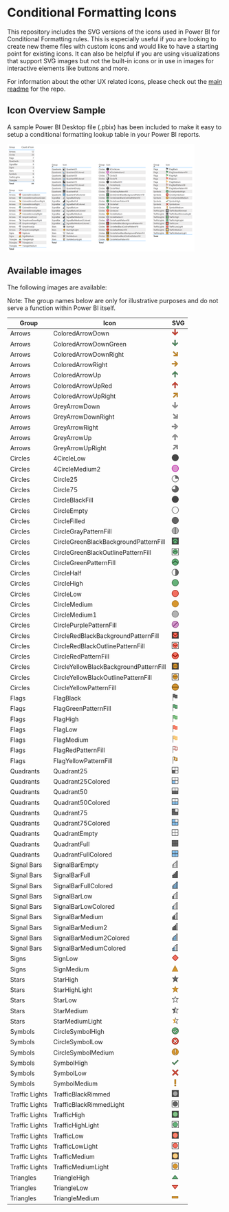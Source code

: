 # Conditional Formatting Icons

This repository includes the SVG versions of the icons used in Power BI for Conditional Formatting rules. This is especially useful 
if you are looking to create new theme files with custom icons and would like to have a starting point for existing icons. It can also 
be helpful if you are using visualizations that support SVG images but not the built-in icons or in use in images for interactive elements
like buttons and more.

For information about the other UX related icons, please check out the [main readme](/README.md) for the repo.

## Icon Overview Sample
A sample Power BI Desktop file (.pbix) has been included to make it easy to setup a conditional formatting lookup table in your Power BI reports.

<a href="Conditional Formatting Icons Sample.pbix"><img src="IconOverview.png" height="250" /></a>

## Available images
The following images are available:

Note: The group names below are only for illustrative purposes and do not serve a function within Power BI itself.

|Group|Icon|SVG|
|--|--|--|
|Arrows|ColoredArrowDown|<a href="SVG/ColoredArrowDown.svg"><img src="SVG/ColoredArrowDown.svg" height="16"/></a>|
|Arrows|ColoredArrowDownGreen|<a href="SVG/ColoredArrowDownGreen.svg"><img src="SVG/ColoredArrowDownGreen.svg" height="16"/></a>|
|Arrows|ColoredArrowDownRight|<a href="SVG/ColoredArrowDownRight.svg"><img src="SVG/ColoredArrowDownRight.svg" height="16"/></a>|
|Arrows|ColoredArrowRight|<a href="SVG/ColoredArrowRight.svg"><img src="SVG/ColoredArrowRight.svg" height="16"/></a>|
|Arrows|ColoredArrowUp|<a href="SVG/ColoredArrowUp.svg"><img src="SVG/ColoredArrowUp.svg" height="16"/></a>|
|Arrows|ColoredArrowUpRed|<a href="SVG/ColoredArrowUpRed.svg"><img src="SVG/ColoredArrowUpRed.svg" height="16"/></a>|
|Arrows|ColoredArrowUpRight|<a href="SVG/ColoredArrowUpRight.svg"><img src="SVG/ColoredArrowUpRight.svg" height="16"/></a>|
|Arrows|GreyArrowDown|<a href="SVG/GreyArrowDown.svg"><img src="SVG/GreyArrowDown.svg" height="16"/></a>|
|Arrows|GreyArrowDownRight|<a href="SVG/GreyArrowDownRight.svg"><img src="SVG/GreyArrowDownRight.svg" height="16"/></a>|
|Arrows|GreyArrowRight|<a href="SVG/GreyArrowRight.svg"><img src="SVG/GreyArrowRight.svg" height="16"/></a>|
|Arrows|GreyArrowUp|<a href="SVG/GreyArrowUp.svg"><img src="SVG/GreyArrowUp.svg" height="16"/></a>|
|Arrows|GreyArrowUpRight|<a href="SVG/GreyArrowUpRight.svg"><img src="SVG/GreyArrowUpRight.svg" height="16"/></a>|
|Circles|4CircleLow|<a href="SVG/4CircleLow.svg"><img src="SVG/4CircleLow.svg" height="16"/></a>|
|Circles|4CircleMedium2|<a href="SVG/4CircleMedium2.svg"><img src="SVG/4CircleMedium2.svg" height="16"/></a>|
|Circles|Circle25|<a href="SVG/Circle25.svg"><img src="SVG/Circle25.svg" height="16"/></a>|
|Circles|Circle75|<a href="SVG/Circle75.svg"><img src="SVG/Circle75.svg" height="16"/></a>|
|Circles|CircleBlackFill|<a href="SVG/CircleBlackFill.svg"><img src="SVG/CircleBlackFill.svg" height="16"/></a>|
|Circles|CircleEmpty|<a href="SVG/CircleEmpty.svg"><img src="SVG/CircleEmpty.svg" height="16"/></a>|
|Circles|CircleFilled|<a href="SVG/CircleFilled.svg"><img src="SVG/CircleFilled.svg" height="16"/></a>|
|Circles|CircleGrayPatternFill|<a href="SVG/CircleGrayPatternFill.svg"><img src="SVG/CircleGrayPatternFill.svg" height="16"/></a>|
|Circles|CircleGreenBlackBackgroundPatternFill|<a href="SVG/CircleGreenBlackBackgroundPatternFill.svg"><img src="SVG/CircleGreenBlackBackgroundPatternFill.svg" height="16"/></a>|
|Circles|CircleGreenBlackOutlinePatternFill|<a href="SVG/CircleGreenBlackOutlinePatternFill.svg"><img src="SVG/CircleGreenBlackOutlinePatternFill.svg" height="16"/></a>|
|Circles|CircleGreenPatternFill|<a href="SVG/CircleGreenPatternFill.svg"><img src="SVG/CircleGreenPatternFill.svg" height="16"/></a>|
|Circles|CircleHalf|<a href="SVG/CircleHalf.svg"><img src="SVG/CircleHalf.svg" height="16"/></a>|
|Circles|CircleHigh|<a href="SVG/CircleHigh.svg"><img src="SVG/CircleHigh.svg" height="16"/></a>|
|Circles|CircleLow|<a href="SVG/CircleLow.svg"><img src="SVG/CircleLow.svg" height="16"/></a>|
|Circles|CircleMedium|<a href="SVG/CircleMedium.svg"><img src="SVG/CircleMedium.svg" height="16"/></a>|
|Circles|CircleMedium1|<a href="SVG/CircleMedium1.svg"><img src="SVG/CircleMedium1.svg" height="16"/></a>|
|Circles|CirclePurplePatternFill|<a href="SVG/CirclePurplePatternFill.svg"><img src="SVG/CirclePurplePatternFill.svg" height="16"/></a>|
|Circles|CircleRedBlackBackgroundPatternFill|<a href="SVG/CircleRedBlackBackgroundPatternFill.svg"><img src="SVG/CircleRedBlackBackgroundPatternFill.svg" height="16"/></a>|
|Circles|CircleRedBlackOutlinePatternFill|<a href="SVG/CircleRedBlackOutlinePatternFill.svg"><img src="SVG/CircleRedBlackOutlinePatternFill.svg" height="16"/></a>|
|Circles|CircleRedPatternFill|<a href="SVG/CircleRedPatternFill.svg"><img src="SVG/CircleRedPatternFill.svg" height="16"/></a>|
|Circles|CircleYellowBlackBackgroundPatternFill|<a href="SVG/CircleYellowBlackBackgroundPatternFill.svg"><img src="SVG/CircleYellowBlackBackgroundPatternFill.svg" height="16"/></a>|
|Circles|CircleYellowBlackOutlinePatternFill|<a href="SVG/CircleYellowBlackOutlinePatternFill.svg"><img src="SVG/CircleYellowBlackOutlinePatternFill.svg" height="16"/></a>|
|Circles|CircleYellowPatternFill|<a href="SVG/CircleYellowPatternFill.svg"><img src="SVG/CircleYellowPatternFill.svg" height="16"/></a>|
|Flags|FlagBlack|<a href="SVG/FlagBlack.svg"><img src="SVG/FlagBlack.svg" height="16"/></a>|
|Flags|FlagGreenPatternFill|<a href="SVG/FlagGreenPatternFill.svg"><img src="SVG/FlagGreenPatternFill.svg" height="16"/></a>|
|Flags|FlagHigh|<a href="SVG/FlagHigh.svg"><img src="SVG/FlagHigh.svg" height="16"/></a>|
|Flags|FlagLow|<a href="SVG/FlagLow.svg"><img src="SVG/FlagLow.svg" height="16"/></a>|
|Flags|FlagMedium|<a href="SVG/FlagMedium.svg"><img src="SVG/FlagMedium.svg" height="16"/></a>|
|Flags|FlagRedPatternFill|<a href="SVG/FlagRedPatternFill.svg"><img src="SVG/FlagRedPatternFill.svg" height="16"/></a>|
|Flags|FlagYellowPatternFill|<a href="SVG/FlagYellowPatternFill.svg"><img src="SVG/FlagYellowPatternFill.svg" height="16"/></a>|
|Quadrants|Quadrant25|<a href="SVG/Quadrant25.svg"><img src="SVG/Quadrant25.svg" height="16"/></a>|
|Quadrants|Quadrant25Colored|<a href="SVG/Quadrant25Colored.svg"><img src="SVG/Quadrant25Colored.svg" height="16"/></a>|
|Quadrants|Quadrant50|<a href="SVG/Quadrant50.svg"><img src="SVG/Quadrant50.svg" height="16"/></a>|
|Quadrants|Quadrant50Colored|<a href="SVG/Quadrant50Colored.svg"><img src="SVG/Quadrant50Colored.svg" height="16"/></a>|
|Quadrants|Quadrant75|<a href="SVG/Quadrant75.svg"><img src="SVG/Quadrant75.svg" height="16"/></a>|
|Quadrants|Quadrant75Colored|<a href="SVG/Quadrant75Colored.svg"><img src="SVG/Quadrant75Colored.svg" height="16"/></a>|
|Quadrants|QuadrantEmpty|<a href="SVG/QuadrantEmpty.svg"><img src="SVG/QuadrantEmpty.svg" height="16"/></a>|
|Quadrants|QuadrantFull|<a href="SVG/QuadrantFull.svg"><img src="SVG/QuadrantFull.svg" height="16"/></a>|
|Quadrants|QuadrantFullColored|<a href="SVG/QuadrantFullColored.svg"><img src="SVG/QuadrantFullColored.svg" height="16"/></a>|
|Signal Bars|SignalBarEmpty|<a href="SVG/SignalBarEmpty.svg"><img src="SVG/SignalBarEmpty.svg" height="16"/></a>|
|Signal Bars|SignalBarFull|<a href="SVG/SignalBarFull.svg"><img src="SVG/SignalBarFull.svg" height="16"/></a>|
|Signal Bars|SignalBarFullColored|<a href="SVG/SignalBarFullColored.svg"><img src="SVG/SignalBarFullColored.svg" height="16"/></a>|
|Signal Bars|SignalBarLow|<a href="SVG/SignalBarLow.svg"><img src="SVG/SignalBarLow.svg" height="16"/></a>|
|Signal Bars|SignalBarLowColored|<a href="SVG/SignalBarLowColored.svg"><img src="SVG/SignalBarLowColored.svg" height="16"/></a>|
|Signal Bars|SignalBarMedium|<a href="SVG/SignalBarMedium.svg"><img src="SVG/SignalBarMedium.svg" height="16"/></a>|
|Signal Bars|SignalBarMedium2|<a href="SVG/SignalBarMedium2.svg"><img src="SVG/SignalBarMedium2.svg" height="16"/></a>|
|Signal Bars|SignalBarMedium2Colored|<a href="SVG/SignalBarMedium2Colored.svg"><img src="SVG/SignalBarMedium2Colored.svg" height="16"/></a>|
|Signal Bars|SignalBarMediumColored|<a href="SVG/SignalBarMediumColored.svg"><img src="SVG/SignalBarMediumColored.svg" height="16"/></a>|
|Signs|SignLow|<a href="SVG/SignLow.svg"><img src="SVG/SignLow.svg" height="16"/></a>|
|Signs|SignMedium|<a href="SVG/SignMedium.svg"><img src="SVG/SignMedium.svg" height="16"/></a>|
|Stars|StarHigh|<a href="SVG/StarHigh.svg"><img src="SVG/StarHigh.svg" height="16"/></a>|
|Stars|StarHighLight|<a href="SVG/StarHighLight.svg"><img src="SVG/StarHighLight.svg" height="16"/></a>|
|Stars|StarLow|<a href="SVG/StarLow.svg"><img src="SVG/StarLow.svg" height="16"/></a>|
|Stars|StarMedium|<a href="SVG/StarMedium.svg"><img src="SVG/StarMedium.svg" height="16"/></a>|
|Stars|StarMediumLight|<a href="SVG/StarMediumLight.svg"><img src="SVG/StarMediumLight.svg" height="16"/></a>|
|Symbols|CircleSymbolHigh|<a href="SVG/CircleSymbolHigh.svg"><img src="SVG/CircleSymbolHigh.svg" height="16"/></a>|
|Symbols|CircleSymbolLow|<a href="SVG/CircleSymbolLow.svg"><img src="SVG/CircleSymbolLow.svg" height="16"/></a>|
|Symbols|CircleSymbolMedium|<a href="SVG/CircleSymbolMedium.svg"><img src="SVG/CircleSymbolMedium.svg" height="16"/></a>|
|Symbols|SymbolHigh|<a href="SVG/SymbolHigh.svg"><img src="SVG/SymbolHigh.svg" height="16"/></a>|
|Symbols|SymbolLow|<a href="SVG/SymbolLow.svg"><img src="SVG/SymbolLow.svg" height="16"/></a>|
|Symbols|SymbolMedium|<a href="SVG/SymbolMedium.svg"><img src="SVG/SymbolMedium.svg" height="16"/></a>|
|Traffic Lights|TrafficBlackRimmed|<a href="SVG/TrafficBlackRimmed.svg"><img src="SVG/TrafficBlackRimmed.svg" height="16"/></a>|
|Traffic Lights|TrafficBlackRimmedLight|<a href="SVG/TrafficBlackRimmedLight.svg"><img src="SVG/TrafficBlackRimmedLight.svg" height="16"/></a>|
|Traffic Lights|TrafficHigh|<a href="SVG/TrafficHigh.svg"><img src="SVG/TrafficHigh.svg" height="16"/></a>|
|Traffic Lights|TrafficHighLight|<a href="SVG/TrafficHighLight.svg"><img src="SVG/TrafficHighLight.svg" height="16"/></a>|
|Traffic Lights|TrafficLow|<a href="SVG/TrafficLow.svg"><img src="SVG/TrafficLow.svg" height="16"/></a>|
|Traffic Lights|TrafficLowLight|<a href="SVG/TrafficLowLight.svg"><img src="SVG/TrafficLowLight.svg" height="16"/></a>|
|Traffic Lights|TrafficMedium|<a href="SVG/TrafficMedium.svg"><img src="SVG/TrafficMedium.svg" height="16"/></a>|
|Traffic Lights|TrafficMediumLight|<a href="SVG/TrafficMediumLight.svg"><img src="SVG/TrafficMediumLight.svg" height="16"/></a>|
|Triangles|TriangleHigh|<a href="SVG/TriangleHigh.svg"><img src="SVG/TriangleHigh.svg" height="16"/></a>|
|Triangles|TriangleLow|<a href="SVG/TriangleLow.svg"><img src="SVG/TriangleLow.svg" height="16"/></a>|
|Triangles|TriangleMedium|<a href="SVG/TriangleMedium.svg"><img src="SVG/TriangleMedium.svg" height="16"/></a>|
